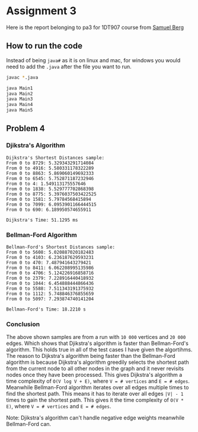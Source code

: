# Assignment 3

Here is the report belonging to pa3 for 1DT907 course from [Samuel Berg](<sb224sc@student.lnu.se>)

## How to run the code

Instead of being `java#` as it is on linux and mac, for windows you would need to add the `.java` after the file you want to run.

```bash
javac *.java

java Main1
java Main2
java Main3
java Main4
java Main5
```

## Problem 4

### Djikstra's Algorithm

```output
Dijkstra's Shortest Distances sample:
From 0 to 8729: 5.329343291714084
From 0 to 4916: 5.580331178322289
From 0 to 8863: 5.869060149692333
From 0 to 6545: 5.752871187232946
From 0 to 4: 1.549113175557646
From 0 to 1838: 5.529777702868398
From 0 to 8775: 5.3976037503422525
From 0 to 1581: 5.79784568415894
From 0 to 7099: 6.0953901166444515
From 0 to 690: 6.189950574655911

Dijkstra's Time: 51.1295 ms
```

### Bellman-Ford Algorithm

```output
Bellman-Ford's Shortest Distances sample:
From 0 to 5608: 5.020887020182483
From 0 to 4103: 6.236187629593231
From 0 to 470: 7.487941643279421
From 0 to 8411: 6.062208995135986
From 0 to 4706: 5.124226916858716
From 0 to 2379: 7.228916440418932
From 0 to 1044: 6.454888444866436
From 0 to 5588: 7.511343191375932
From 0 to 1112: 5.748846376855659
From 0 to 5097: 7.293874740141204

Bellman-Ford's Time: 18.2210 s
```

### Conclusion

The above shown samples are from a run with `10 000` vertices and `20 000` edges. Which shows that Djikstra's algorithm is faster than Bellman-Ford's algorithm. This holds true in all of the test cases I have given the algortihms. The reason to Dijkstra's algorithm being faster than the Bellman-Ford algorithm is because Dijkstra's algorithm greedily selects the shortest path from the current node to all other nodes in the graph and it never revisits nodes once they have been processed. This gives Dijkstra's algorithm a time complexity of `O(V log V + E)`, where `V = # vertices` and `E = # edges`. Meanwhile Bellman-Ford algorithm iterates over all edges multiple times to find the shortest path. This means it has to iterate over all edges `|V| - 1` times to gain the shortest path. This gives it the time complexity of `O(V * E)`, where `V = # vertices` and `E = # edges`.

Note: Djikstra's algorithm can't handle negative edge weights meanwhile Bellman-Ford can.
